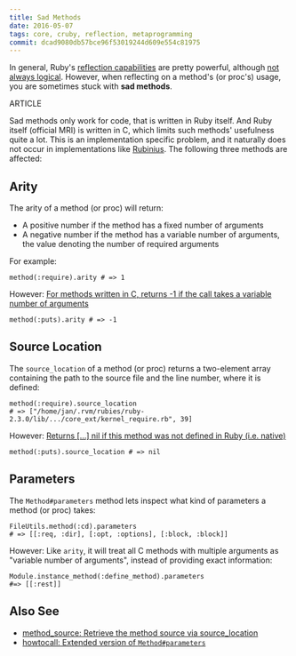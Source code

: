 ```yaml
---
title: Sad Methods
date: 2016-05-07
tags: core, cruby, reflection, metaprogramming
commit: dcad9080db57bce96f53019244d609e554c81975
---
```


In general, Ruby's [reflection capabilities](https://en.wikipedia.org/wiki/Reflection_%28computer_programming%29) are pretty powerful, although [not always logical](http://idiosyncratic-ruby.com/25-meta-methodology.html). However, when reflecting on a method's (or proc's) usage, you are sometimes stuck with **sad methods**.

ARTICLE

Sad methods only work for code, that is written in Ruby itself. And Ruby itself (official MRI) is written in C, which limits such methods' usefulness quite a lot. This is an implementation specific problem, and it naturally does not occur in implementations like [Rubinius](http://rubinius.com/). The following three methods are affected:

## Arity

The arity of a method (or proc) will return:

- A positive number if the method has a fixed number of arguments
- A negative number if the method has a variable number of arguments, the value denoting the number of required arguments

For example:

    method(:require).arity # => 1

However: [For methods written in C, returns -1 if the call takes a variable number of arguments](http://ruby-doc.org/core-2.3.1/Method.html#method-i-arity)

    method(:puts).arity # => -1

## Source Location

The `source_location` of a method (or proc) returns a two-element array containing the path to the source file and the line number, where it is defined:

    method(:require).source_location
    # => ["/home/jan/.rvm/rubies/ruby-2.3.0/lib/.../core_ext/kernel_require.rb", 39]

However: [Returns […] nil if this method was not defined in Ruby (i.e. native)](http://ruby-doc.org/core-2.3.1/Method.html#method-i-source_location)

    method(:puts).source_location # => nil

## Parameters

The `Method#parameters` method lets inspect what kind of parameters a method (or proc) takes:

    FileUtils.method(:cd).parameters
    # => [[:req, :dir], [:opt, :options], [:block, :block]]

However: Like `arity`, it will treat all C methods with multiple arguments as "variable number of arguments", instead of providing exact information:

    Module.instance_method(:define_method).parameters
    #=> [[:rest]]

## Also See

- [method_source: Retrieve the method source via source_location](https://github.com/banister/method_source)
- [howtocall: Extended version of `Method#parameters`](https://github.com/janlelis/debugging#howtocallobj--self-method_or_proc)
